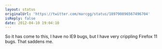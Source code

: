 ```yaml
---
layout: status
originalUrl: 'https://twitter.com/marcgg/status/189790896567496704'
isReply: false
date: 2012-04-10 19:04:10
---
```


So it has come to this, I have no IE9 bugs, but I have very crippling Firefox 11 bugs. That saddens me.

